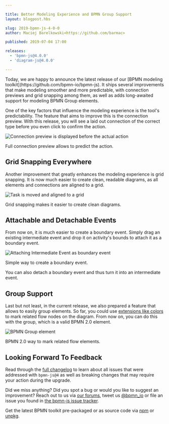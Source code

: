 ```yaml
---

title: Better Modeling Experience and BPMN Group Support
layout: blogpost.hbs

slug: 2019-bpmn-js-4-0-0
author: Maciej Barelkowski<https://github.com/barmac>

published: 2019-07-04 17:00

releases:
  - 'bpmn-js@4.0.0'
  - 'diagram-js@4.0.0'

---
```


<p class="introduction">
  Today, we are happy to announce the latest release of our [BPMN modeling toolkit](https://github.com/bpmn-io/bpmn-js). It ships several improvements that make modeling smoother and more predictable, with connection previews and grid snapping among them, as well as adds long-awaited support for modeling BPMN Group elements.
</p>

<!-- continue -->

One of the key factors that influence the modeling experience is the tool's predictability. The feature that aims to improve this is the connection preview. With this release, you will see a laid out connection of the correct type before you even click to confirm the action.

<div class="figure">
  <img src="{{ assets }}/attachments/blog/2019/004-connection-preview.gif" alt="Connection preview is displayed before the actual action">
  <p class="caption">
    Full connection preview allows to predict the action.
  </p>
</div>

## Grid Snapping Everywhere

Another improvement that greatly enhances the modeling experience is grid snapping. It is now much easier to create clean, readable diagrams, as all elements and connections are aligned to a grid.

<div class="figure">
  <img src="{{ assets }}/attachments/blog/2019/004-grid-snapping.gif" alt="Task is moved and aligned to a grid">
  <p class="caption">
    Grid snapping makes it easier to create clean diagrams.
  </p>
</div>

## Attachable and Detachable Events

From now on, it is much easier to create a boundary event. Simply drag an existing intermediate event and drop it on activity's bounds to attach it as a boundary event.

<div class="figure">
  <img src="{{ assets }}/attachments/blog/2019/004-event.gif" alt="Attaching Intermediate Event as boundary event">
  <p class="caption">
    Simple way to create a boundary event.
  </p>
</div>

You can also detach a boundary event and thus turn it into an intermediate event.

## Group Support

Last but not least, in the current release, we also prepared a feature that allows to easily group elements. So far, you could use [extensions like colors](https://bpmn.io/blog/posts/2016-colors-bpmn-js.html) to mark related flow nodes on the diagram. From now on, you can do this with the group, which is a valid BPMN 2.0 element.

<div class="figure">
  <img src="{{ assets }}/attachments/blog/2019/004-group.png" alt="BPMN Group element">
  <p class="caption">
    BPMN 2.0 way to mark related flow elements.
  </p>
</div>

## Looking Forward To Feedback

Read through the [full changelog](https://github.com/bpmn-io/bpmn-js/blob/master/CHANGELOG.md#400) to learn about all issues that were addressed with `bpmn-js@4` as well as breaking changes that may require your action during the upgrade.

Did we miss anything? Did you spot a bug or would you like to suggest an improvement? Reach out to us via [our forums](https://forum.bpmn.io), tweet us [@bpmn_io](https://twitter.com/bpmn_io) or file an issue you found in [the bpmn-js issue tracker](https://github.com/bpmn-io/bpmn-js/issues).

Get the latest BPMN toolkit pre-packaged or as source code via [npm](https://www.npmjs.com/package/bpmn-js) or [unpkg](https://unpkg.com/bpmn-js/).
